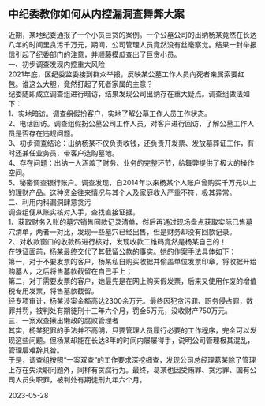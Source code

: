 ## 中纪委教你如何从内控漏洞查舞弊大案

近期，某地纪委通报了一个小员巨贪的案例。一个公墓公司的出纳杨某竟然在长达八年的时间里贪污千万元，期间，公司管理人员竟然没有丝毫察觉。结果一封举报信引起了纪委部门的注意，并顺藤摸瓜查出了巨贪小员。  
一、初步调查发现内控重大风险  
2021年底，区纪委监委接到群众举报，反映某公墓工作人员向死者亲属索要红包。谁这么大胆，竟然打起了死者家属的主意？  
纪委随即成立调查组进行暗访，结果发现公司出纳存在重大疑点。调查组做法如下：  
1、实地暗访。调查组假扮客户，实地了解公墓工作人员工作状态。  
2、电话回访。调查组假扮公墓公司工作人员，对客户进行回访，了解公墓工作人员是否存在违规问题。  
3、初步调查结论：出纳杨某不仅负责收钱，还负责开发票、发放墓葬证工作，有时还兼任业务员，带客户选购墓地。  
4、存在问题：出纳一人涵盖了财务、业务的完整环节，给舞弊提供了极大的操作空间。  
5、秘密调查银行账户。调查发现，自2014年以来杨某个人账户曾购买千万元以上的理财产品。这种资金往来情况与其个人及家庭收入严重不符，极其异常。  
二、利用内科漏洞肆意贪污  
调查组便从账实核对入手，查找直接证据。  
1、获取财务入账的墓穴销售回款记录清单，然后再通过现场盘点获取实际已售墓穴清单，两者一对比，发现一些墓穴已经出售，但是财务却没有回款记录。  
2、对收款窗口的收款码进行核对，发现收款二维码竟然是杨某自己的！  
在铁证面前，杨某最终交代了其截留公款的事实。她的作案手法具体如下：  
第一，对于不要发票的客户，杨某私自购买收据并偷盖单位发票印章，将收据开给购墓人，之后将售墓款截留在自己手上；  
第二，对于需要发票的客户，她最先是在网上购买假发票，后来又使用作废的增值税专用发票，将售墓款截留。  
经专项审计，杨某涉案金额高达2300余万元。最终因犯贪污罪、职务侵占罪，数罪并罚，被判处有期徒刑十三年六个月，罚金5万元，没收财产750万元。  
三、一案双查揪出懒政的腐败管理者  
其实，杨某犯罪的手法并不高明，只要管理人员履行必要的工作程序，完全可以发现这些问题。但杨某却能在长达8年的时间内屡屡得手，说明公司管理极其混乱，管理层难辞其咎。  
于是，调查组按照“一案双查”的工作要求深挖细查，发现公司总经理葛某除了管理上存在失渎职问题外，同样有贪腐行为。最终，葛某也因受贿罪、贪污罪、国有公司人员失职罪，被判处有期徒刑九年六个月。

2023-05-28
